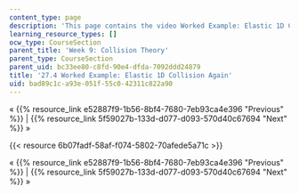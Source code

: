 ```yaml
---
content_type: page
description: 'This page contains the video Worked Example: Elastic 1D Collision Again.'
learning_resource_types: []
ocw_type: CourseSection
parent_title: 'Week 9: Collision Theory'
parent_type: CourseSection
parent_uid: bc33ee80-c8fd-90e4-dfda-7092ddd24879
title: '27.4 Worked Example: Elastic 1D Collision Again'
uid: bad89c1c-a93e-051f-55c0-42311c822a90
---
```


« {{% resource_link e52887f9-1b56-8bf4-7680-7eb93ca4e396 "Previous" %}} | {{% resource_link 5f59027b-133d-d077-d093-570d40c67694 "Next" %}} »

{{< resource 6b07fadf-58af-f074-5802-70afede5a71c >}}

« {{% resource_link e52887f9-1b56-8bf4-7680-7eb93ca4e396 "Previous" %}} | {{% resource_link 5f59027b-133d-d077-d093-570d40c67694 "Next" %}} »